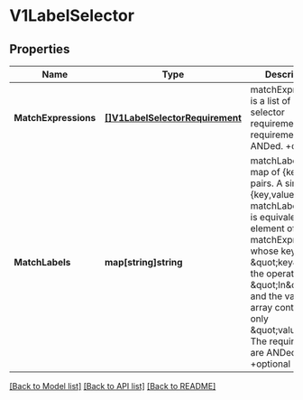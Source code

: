 # V1LabelSelector

## Properties
Name | Type | Description | Notes
------------ | ------------- | ------------- | -------------
**MatchExpressions** | [**[]V1LabelSelectorRequirement**](v1.LabelSelectorRequirement.md) | matchExpressions is a list of label selector requirements. The requirements are ANDed. +optional | [optional] [default to null]
**MatchLabels** | **map[string]string** | matchLabels is a map of {key,value} pairs. A single {key,value} in the matchLabels map is equivalent to an element of matchExpressions, whose key field is \&quot;key\&quot;, the operator is \&quot;In\&quot;, and the values array contains only \&quot;value\&quot;. The requirements are ANDed. +optional | [optional] [default to null]

[[Back to Model list]](../README.md#documentation-for-models) [[Back to API list]](../README.md#documentation-for-api-endpoints) [[Back to README]](../README.md)


